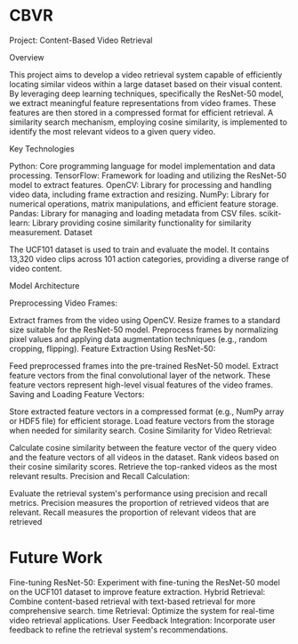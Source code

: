 # CBVR
Project: Content-Based Video Retrieval

Overview

This project aims to develop a video retrieval system capable of efficiently locating similar videos within a large dataset based on their visual content. By leveraging deep learning techniques, specifically the ResNet-50 model, we extract meaningful feature representations from video frames. These features are then stored in a compressed format for efficient retrieval. A similarity search mechanism, employing cosine similarity, is implemented to identify the most relevant videos to a given query video.

Key Technologies

Python: Core programming language for model implementation and data processing.
TensorFlow: Framework for loading and utilizing the ResNet-50 model to extract features.
OpenCV: Library for processing and handling video data, including frame extraction and resizing.
NumPy: Library for numerical operations, matrix manipulations, and efficient feature storage.
Pandas: Library for managing and loading metadata from CSV files.
scikit-learn: Library providing cosine similarity functionality for similarity measurement.
Dataset

The UCF101 dataset is used to train and evaluate the model. It contains 13,320 video clips across 101 action categories, providing a diverse range of video content.

Model Architecture

Preprocessing Video Frames:

Extract frames from the video using OpenCV.
Resize frames to a standard size suitable for the ResNet-50 model.
Preprocess frames by normalizing pixel values and applying data augmentation techniques (e.g., random cropping, flipping).
Feature Extraction Using ResNet-50:

Feed preprocessed frames into the pre-trained ResNet-50 model.
Extract feature vectors from the final convolutional layer of the network.
These feature vectors represent high-level visual features of the video frames.
Saving and Loading Feature Vectors:

Store extracted feature vectors in a compressed format (e.g., NumPy array or HDF5 file) for efficient storage.
Load feature vectors from the storage when needed for similarity search.
Cosine Similarity for Video Retrieval:

Calculate cosine similarity between the feature vector of the query video and the feature vectors of all videos in the dataset.
Rank videos based on their cosine similarity scores.
Retrieve the top-ranked videos as the most relevant results.
Precision and Recall Calculation:

Evaluate the retrieval system's performance using precision and recall metrics.
Precision measures the proportion of retrieved videos that are relevant.
Recall measures the proportion of relevant videos that are retrieved

# Future Work

 Fine-tuning ResNet-50: Experiment with fine-tuning the ResNet-50 model on the UCF101 dataset to improve feature extraction.
 Hybrid Retrieval: Combine content-based retrieval with text-based retrieval for more comprehensive search.
 time Retrieval: Optimize the system for real-time video retrieval applications.
 User Feedback Integration: Incorporate user feedback to refine the retrieval system's recommendations.








